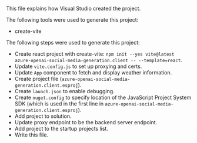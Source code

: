 This file explains how Visual Studio created the project.

The following tools were used to generate this project:
- create-vite

The following steps were used to generate this project:
- Create react project with create-vite: `npm init --yes vite@latest azure-openai-social-media-generation.client -- --template=react`.
- Update `vite.config.js` to set up proxying and certs.
- Update `App` component to fetch and display weather information.
- Create project file (`azure-openai-social-media-generation.client.esproj`).
- Create `launch.json` to enable debugging.
- Create `nuget.config` to specify location of the JavaScript Project System SDK (which is used in the first line in `azure-openai-social-media-generation.client.esproj`).
- Add project to solution.
- Update proxy endpoint to be the backend server endpoint.
- Add project to the startup projects list.
- Write this file.
